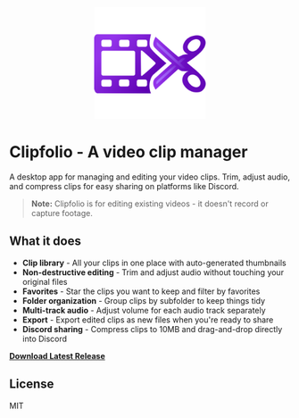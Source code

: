 <div align="center">
  <img src="src/assets/ClipfolioLogo.svg" alt="Clipfolio Logo" width="200"/>
</div>

# Clipfolio - A video clip manager

A desktop app for managing and editing your video clips. Trim, adjust audio, and compress clips for easy sharing on platforms like Discord.

> **Note:** Clipfolio is for editing existing videos - it doesn't record or capture footage.

## What it does

- **Clip library** - All your clips in one place with auto-generated thumbnails
- **Non-destructive editing** - Trim and adjust audio without touching your original files
- **Favorites** - Star the clips you want to keep and filter by favorites
- **Folder organization** - Group clips by subfolder to keep things tidy
- **Multi-track audio** - Adjust volume for each audio track separately
- **Export** - Export edited clips as new files when you're ready to share
- **Discord sharing** - Compress clips to 10MB and drag-and-drop directly into Discord

**[Download Latest Release](https://github.com/Timbergh/clipfolio/releases/latest)**

## License

MIT
